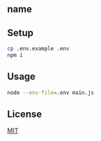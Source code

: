 ## name

## Setup

```sh
cp .env.example .env
npm i
```

## Usage

```sh
node --env-file=.env main.js
```

## License

[MIT]

[MIT]: /LICENSE
